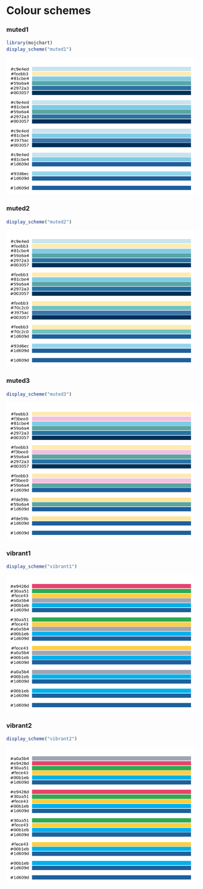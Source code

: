 
<!-- schemes.md is generated from schemes.Rmd. Please edit that file -->

# Colour schemes

### muted1

``` r
library(mojchart)
display_scheme("muted1")
```

![](../figures/schemes-muted1-1.png)<!-- -->

### muted2

``` r
display_scheme("muted2")
```

![](../figures/schemes-muted2-1.png)<!-- -->

### muted3

``` r
display_scheme("muted3")
```

![](../figures/schemes-muted3-1.png)<!-- -->

### vibrant1

``` r
display_scheme("vibrant1")
```

![](../figures/schemes-vibrant1-1.png)<!-- -->

### vibrant2

``` r
display_scheme("vibrant2")
```

![](../figures/schemes-vibrant2-1.png)<!-- -->
